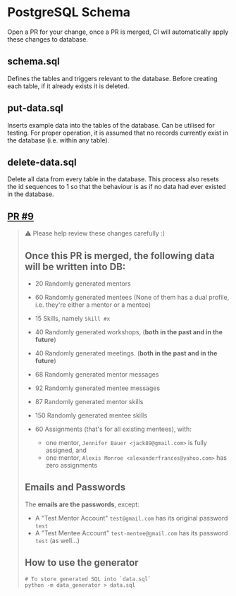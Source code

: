 # PostgreSQL Schema

Open a PR for your change, once a PR is merged, CI will automatically apply these changes to database.

## schema.sql

Defines the tables and triggers relevant to the database. Before creating each table, if it already exists it is deleted.

## put-data.sql

Inserts example data into the tables of the database. Can be utilised for testing. For proper operation, it is assumed that no records currently exist in the database (i.e. within any table).

## delete-data.sql

Delete all data from every table in the database. This process also resets the id sequences to 1 so that the behaviour is as if no data had ever existed in the database.

## [PR \#9](https://github.com/cs261-2022-group22/postgresql-schema/pull/9)

> ⚠️ Please help review these changes carefully :)
> 
> ## Once this PR is merged, the following data will be written into DB:
> * 20 Randomly generated mentors
> * 60 Randomly generated mentees (None of them has a dual profile, i.e. they're either a mentor or a mentee)
> * 15 Skills, namely `Skill #x`
> * 40 Randomly generated workshops, (**both in the past and in the future**)
> * 40 Randomly generated meetings. (**both in the past and in the future**)
> * 68 Randomly generated mentor messages
> * 92 Randomly generated mentee messages
> * 87 Randomly generated mentor skills
> * 150 Randomly generated mentee skills
> * 60 Assignments (that's for all existing mentees), with:
>   
>   * one mentor, `Jennifer Bauer <jack89@gmail.com>` is fully assigned, and
>   * one mentor, `Alexis Monroe <alexanderfrances@yahoo.com>` has zero assignments
> 
> ## Emails and Passwords
> The **emails are the passwords**, except:
> 
> * A "Test Mentor Account" `test@gmail.com` has its original password `test`
> * A "Test Mentee Account" `test-mentee@gmail.com` has its password `test` (as well...)
> 
> ## How to use the generator
> ```shell
> # To store generated SQL into `data.sql`
> python -m data_generator > data.sql
> ```
